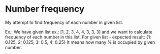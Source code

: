 # Number frequency

My attempt to find frequency of each number in given list.

Ex.:
We have given list ex.: [1, 2, 3, 4, 4, 3, 3, 3]
and we want to calculate frequency of each number in this list.
For given list - expected result: {1: 0.125, 2: 0.125, 3: 0.5, 4: 0.25}
It means how many % is occupied by given number.
